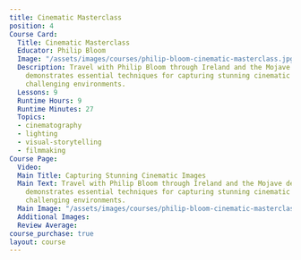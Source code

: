 ```yaml
---
title: Cinematic Masterclass
position: 4
Course Card:
  Title: Cinematic Masterclass
  Educator: Philip Bloom
  Image: "/assets/images/courses/philip-bloom-cinematic-masterclass.jpg"
  Description: Travel with Philip Bloom through Ireland and the Mojave desert as he
    demonstrates essential techniques for capturing stunning cinematic images in various
    challenging environments.
  Lessons: 9
  Runtime Hours: 9
  Runtime Minutes: 27
  Topics:
  - cinematography
  - lighting
  - visual-storytelling
  - filmmaking
Course Page:
  Video: 
  Main Title: Capturing Stunning Cinematic Images
  Main Text: Travel with Philip Bloom through Ireland and the Mojave desert as he
    demonstrates essential techniques for capturing stunning cinematic images in various
    challenging environments.
  Main Image: "/assets/images/courses/philip-bloom-cinematic-masterclass/cinematic-masterclass-main.jpg"
  Additional Images: 
  Review Average: 
course_purchase: true
layout: course
---
```


